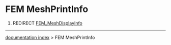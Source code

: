 # FEM MeshPrintInfo
1.  REDIRECT [FEM\_MeshDisplayInfo](FEM_MeshDisplayInfo.md)

---
[documentation index](../README.md) > FEM MeshPrintInfo
